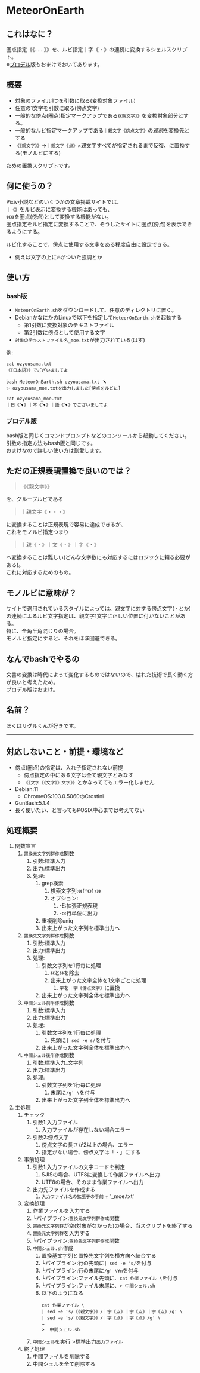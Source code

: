 # MeteorOnEarth

## これはなに？
圏点指定《《……》》を、ルビ指定｜字《・》の連続に変換するシェルスクリプト。  
※[プロデル](https://rdr.utopiat.net/)版もおまけでおいてあります。

## 概要
- 対象のファイル1つを引数に取る(変換対象ファイル)
- 任意の1文字を引数に取る(傍点文字)
- 一般的な傍点(圏点)指定マークアップである`《《親文字》》`を変換対象部分とする。
- 一般的なルビ指定マークアップである`｜親文字《傍点文字》`の*連続*を変換先とする
- `《《親文字》》`→`｜親文字《点》`×親文字すべてが指定されるまで反復、に置換する(モノルビにする)  

ための置換スクリプトです。

## 何に使うの？
Pixiv小説などのいくつかの文章掲載サイトでは、  
`｜《》`をルビ表示に変換する機能はあっても、  
`《《》》`を圏点(傍点)として変換する機能がない。  
圏点指定をルビ指定に変換することで、そうしたサイトに圏点(傍点)を表示できるようにする。

ルビ化することで、傍点に使用する文字をある程度自由に設定できる。
- 例えば文字の上に🔥がついた強調とか


## 使い方

### bash版
- `MeteorOnEarth.sh`をダウンロードして、任意のディレクトリに置く。
- DebianかなにかのLinuxで以下を指定して`MeteorOnEarth.sh`を起動する
  - 第1引数に変換対象のテキストファイル
  - 第2引数に傍点として使用する文字
- `対象のテキストファイル名_moe.txt`が出力されている(はず)

例:
```
cat ozyousama.txt 
《《日本語》》でございましてよ

bash MeteorOnEarth.sh ozyousama.txt ﹅ 
✨ ozyousama_moe.txtを出力しました[傍点をルビに]

cat ozyousama_moe.txt 
｜日《﹅》｜本《﹅》｜語《﹅》でございましてよ
```

### プロデル版
bash版と同じくコマンドプロンプトなどのコンソールから起動してください。  
引数の指定方法もbash版と同じです。  
おまけなので詳しい使い方は割愛します。


## ただの正規表現置換で良いのでは？

> 《《親文字》》  

を、グループルビである  

> ｜親文字《・・・》  

に変換することは正規表現で容易に達成できるが、  
これをモノルビ指定つまり  

> ｜親《・》｜文《・》｜字《・》  

へ変換することは難しい(どんな文字数にも対応するにはロジックに頼る必要がある)。  
これに対応するためのもの。

## モノルビに意味が？

サイトで適用されているスタイルによっては、親文字に対する傍点文字(`・`とか)の連続によるルビ文字指定は、親文字1文字に正しい位置に付かないことがある。  
特に、全角半角混じりの場合。  
モノルビ指定にすると、それをほぼ回避できる。

## なんでbashでやるの
文書の変換は時代によって変化するものではないので、枯れた技術で長く動く方が良いと考えたため。  
プロデル版はおまけ。

## 名前？
ぼくはリグルくんが好きです。

---

## 対応しないこと・前提・環境など
- 傍点(圏点)の指定は、入れ子指定されない前提
  - 傍点指定の中にある文字は全て親文字とみなす
  - `《《文字《《文字》》文字》》`とかなっててもエラー化しません
- Debian:11
  - ChromeOS:103.0.5060のCrostini
- GunBash:5.1.4
- 長く使いたい、と言ってもPOSIX中心までは考えてない

## 処理概要
1. 関数宣言
   1. `置換元文字列群作成`関数
      1. 引数:標準入力
      2. 出力:標準出力
      3. 処理:
         1. grep検索
            1. 検索文字列:`《《[^《》]+》》`
            2. オプション:
               1. -E:拡張正規表現
               2. -o:行単位に出力
         2. 重複削除uniq
         3. 出来上がった文字列を標準出力へ
   2. `置換先文字列群作成`関数
      1. 引数:標準入力
      2. 出力:標準出力
      3. 処理:
         1. 引数文字列を1行毎に処理
            1. `《《`と`》》`を除去
            2. 出来上がった文字全体を1文字ごとに処理
               1. `字`を`｜字《傍点文字》`に置換
         2. 出来上がった文字列全体を標準出力へ
   3. `中間シェル前半作成`関数
      1. 引数:標準入力
      2. 出力:標準出力
      3. 処理:
         1. 引数文字列を1行毎に処理
            1. 先頭に`| sed -e s/`を付与
         2. 出来上がった文字列全体を標準出力へ
   4. `中間シェル後半作成`関数
      1. 引数:標準入力_文字列
      2. 出力:標準出力
      3. 処理:
         1. 引数文字列を1行毎に処理
            1. 末尾に`/g' \`を付与
         2. 出来上がった文字列全体を標準出力へ
2. 主処理
   1. チェック
      1. 引数1:入力ファイル
         1. 入力ファイルが存在しない場合エラー
      2. 引数2:傍点文字
         1. 傍点文字の長さが2以上の場合、エラー
         2. 指定がない場合、傍点文字は「・」にする
   2. 事前処理
      1. 引数1:入力ファイルの文字コードを判定
         1. SJISの場合、UTF8に変換して作業ファイルへ出力
         2. UTF8の場合、そのまま作業ファイルへ出力
      2. 出力先ファイルを作成する
         1. `入力ファイル名の拡張子の手前` + '_moe.txt'
   3. 変換処理
      1. 作業ファイルを入力する
      2. └パイプライン:`置換元文字列群作成`関数
      3. `置換元文字列群`が空(対象がなかった)の場合、当スクリプトを終了する
      4. `置換元文字列群`を入力する
      5. └パイプライン:`置換先文字列群作成`関数
      6. `中間シェル.sh`作成
         1. 置換基文字列と置換先文字列を横方向へ結合する
         2. └パイプライン:行の先頭に`| sed -e 's/`を付与
         3. └パイプライン:行の末尾に`/g' \¥n`を付与
         4. └パイプライン:ファイル先頭に、`cat 作業ファイル \`を付与
         5. └パイプライン:ファイル末尾に、`> 中間シェル.sh`
         6. 以下のようになる 
            ```
            cat 作業ファイル \
            | sed -e 's/《《親文字》》/｜字《点》｜字《点》｜字《点》/g' \
            | sed -e 's/《《親文字》》/｜字《点》｜字《点》/g' \
            …
            >  中間シェル.sh   
            ```
      7. `中間シェル`を実行 >標準出力`出力ファイル`
   4. 終了処理
      1. 中間ファイルを削除する
      2. 中間シェルを全て削除する
